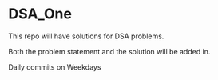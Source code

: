 # DSA_One
This repo will have solutions for DSA problems.

Both the problem statement and the solution will be added in.

Daily commits on Weekdays
